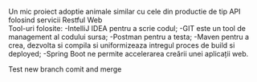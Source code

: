Un mic proiect adoptie animale similar cu cele din productie de tip API folosind servicii Restful Web  
Tool-uri folosite:
	-IntelliJ IDEA pentru a scrie codul;
	-GIT este un tool de management al codului sursa;
	-Postman pentru a testa;
	-Maven pentru a crea, dezvolta si compila si uniformizeaza intregul proces de build si deployed;
	-Spring Boot ne permite accelerarea creării unei aplicații web.

Test new branch comit and merge